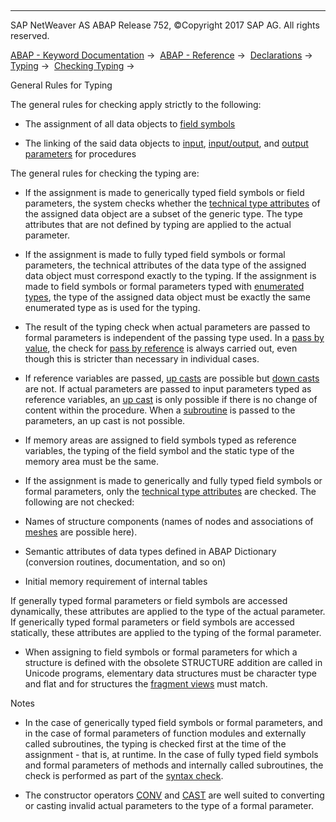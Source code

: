   

* * *

SAP NetWeaver AS ABAP Release 752, ©Copyright 2017 SAP AG. All rights reserved.

[ABAP - Keyword Documentation](https://help.sap.com/doc/abapdocu_752_index_htm/7.52/en-US/abenabap.htm) →  [ABAP - Reference](https://help.sap.com/doc/abapdocu_752_index_htm/7.52/en-US/abenabap_reference.htm) →  [Declarations](https://help.sap.com/doc/abapdocu_752_index_htm/7.52/en-US/abendeclarations.htm) →  [Typing](https://help.sap.com/doc/abapdocu_752_index_htm/7.52/en-US/abentyping.htm) →  [Checking Typing](https://help.sap.com/doc/abapdocu_752_index_htm/7.52/en-US/abentyping_check.htm) → 

General Rules for Typing

The general rules for checking apply strictly to the following:

-   The assignment of all data objects to [field symbols](https://help.sap.com/doc/abapdocu_752_index_htm/7.52/en-US/abenfield_symbol_glosry.htm "Glossary Entry")

-   The linking of the said data objects to [input](https://help.sap.com/doc/abapdocu_752_index_htm/7.52/en-US/abeninput_parameter_glosry.htm "Glossary Entry"), [input/output](https://help.sap.com/doc/abapdocu_752_index_htm/7.52/en-US/abeninput_output_parameter_glosry.htm "Glossary Entry"), and [output parameters](https://help.sap.com/doc/abapdocu_752_index_htm/7.52/en-US/abenoutput_parameter_glosry.htm "Glossary Entry") for procedures

The general rules for checking the typing are:

-   If the assignment is made to generically typed field symbols or field parameters, the system checks whether the [technical type attributes](https://help.sap.com/doc/abapdocu_752_index_htm/7.52/en-US/abentechnical_type_attr_glosry.htm "Glossary Entry") of the assigned data object are a subset of the generic type. The type attributes that are not defined by typing are applied to the actual parameter.

-   If the assignment is made to fully typed field symbols or formal parameters, the technical attributes of the data type of the assigned data object must correspond exactly to the typing. If the assignment is made to field symbols or formal parameters typed with [enumerated types](https://help.sap.com/doc/abapdocu_752_index_htm/7.52/en-US/abaptypes_enum.htm), the type of the assigned data object must be exactly the same enumerated type as is used for the typing.

-   The result of the typing check when actual parameters are passed to formal parameters is independent of the passing type used. In a [pass by value](https://help.sap.com/doc/abapdocu_752_index_htm/7.52/en-US/abenpass_by_value_glosry.htm "Glossary Entry"), the check for [pass by reference](https://help.sap.com/doc/abapdocu_752_index_htm/7.52/en-US/abenpass_by_reference_glosry.htm "Glossary Entry") is always carried out, even though this is stricter than necessary in individual cases.

-   If reference variables are passed, [up casts](https://help.sap.com/doc/abapdocu_752_index_htm/7.52/en-US/abenup_cast_glosry.htm "Glossary Entry") are possible but [down casts](https://help.sap.com/doc/abapdocu_752_index_htm/7.52/en-US/abendown_cast_glosry.htm "Glossary Entry") are not. If actual parameters are passed to input parameters typed as reference variables, an [up cast](https://help.sap.com/doc/abapdocu_752_index_htm/7.52/en-US/abenup_cast_glosry.htm "Glossary Entry") is only possible if there is no change of content within the procedure. When a [subroutine](https://help.sap.com/doc/abapdocu_752_index_htm/7.52/en-US/abensubroutine_glosry.htm "Glossary Entry") is passed to the parameters, an up cast is not possible.

-   If memory areas are assigned to field symbols typed as reference variables, the typing of the field symbol and the static type of the memory area must be the same.

-   If the assignment is made to generically and fully typed field symbols or formal parameters, only the [technical type attributes](https://help.sap.com/doc/abapdocu_752_index_htm/7.52/en-US/abentechnical_type_attr_glosry.htm "Glossary Entry") are checked. The following are not checked:

-   Names of structure components (names of nodes and associations of [meshes](https://help.sap.com/doc/abapdocu_752_index_htm/7.52/en-US/abenmesh_glosry.htm "Glossary Entry") are possible here).

-   Semantic attributes of data types defined in ABAP Dictionary (conversion routines, documentation, and so on)

-   Initial memory requirement of internal tables

If generally typed formal parameters or field symbols are accessed dynamically, these attributes are applied to the type of the actual parameter. If generically typed formal parameters or field symbols are accessed statically, these attributes are applied to the typing of the formal parameter.

-   When assigning to field symbols or formal parameters for which a structure is defined with the obsolete STRUCTURE addition are called in Unicode programs, elementary data structures must be character type and flat and for structures the [fragment views](https://help.sap.com/doc/abapdocu_752_index_htm/7.52/en-US/abenunicode_fragment_view_glosry.htm "Glossary Entry") must match.

Notes

-   In the case of generically typed field symbols or formal parameters, and in the case of formal parameters of function modules and externally called subroutines, the typing is checked first at the time of the assignment - that is, at runtime. In the case of fully typed field symbols and formal parameters of methods and internally called subroutines, the check is performed as part of the [syntax check](https://help.sap.com/doc/abapdocu_752_index_htm/7.52/en-US/abensyntax_check_glosry.htm "Glossary Entry").

-   The constructor operators [CONV](https://help.sap.com/doc/abapdocu_752_index_htm/7.52/en-US/abenconstructor_expression_conv.htm) and [CAST](https://help.sap.com/doc/abapdocu_752_index_htm/7.52/en-US/abenconstructor_expression_cast.htm) are well suited to converting or casting invalid actual parameters to the type of a formal parameter.